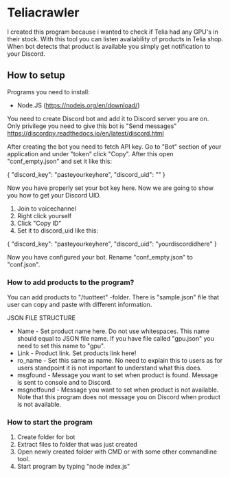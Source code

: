 # Teliacrawler
I created this program because i wanted to check if Telia had any GPU's in their stock. With this tool you can listen availability of products in Telia shop. When bot detects that product is available you simply get notification to your Discord.

## **How to setup**

Programs you need to install:
- Node.JS (https://nodejs.org/en/download/)

You need to create Discord bot and add it to Discord server you are on. Only privilege you need to give this bot is "Send messages"
https://discordpy.readthedocs.io/en/latest/discord.html

After creating the bot you need to fetch API key. Go to "Bot" section of your application and under "token" click "Copy". After this open "conf_empty.json" and set it like this:

  {
    "discord_key": "pasteyourkeyhere",
    "discord_uid": ""
  }
  
Now you have properly set your bot key here. Now we are going to show you how to get your Discord UID. 

1. Join to voicechannel
2. Right click yourself
3. Click "Copy ID"
4. Set it to discord_uid like this:

  {
    "discord_key": "pasteyourkeyhere",
    "discord_uid": "yourdiscordidhere"
  }

Now you have configured your bot. Rename "conf_empty.json" to "conf.json".

### **How to add products to the program?**

You can add products to "/tuotteet" -folder. There is "sample.json" file that user can copy and paste with different information.

JSON FILE STRUCTURE

- Name - Set product name here. Do not use whitespaces. This name should equal to JSON file name. If you have file called "gpu.json" you need to set this name to "gpu".
- Link - Product link. Set products link here!
- ro_name - Set this same as name. No need to explain this to users as for users standpoint it is not important to understand what this does.
- msgfound - Message you want to set when product is found. Message is sent to console and to Discord.
- msgnotfound - Message you want to set when product is not available. Note that this program does not message you on Discord when product is not available. 


###

### **How to start the program**

1. Create folder for bot
2. Extract files to folder that was just created
3. Open newly created folder with CMD or with some other commandline tool.
4. Start program by typing "node index.js"

